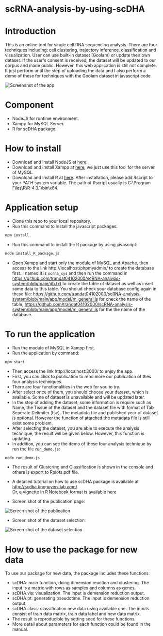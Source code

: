 # scRNA-analysis-by-using-scDHA

# Introduction
This is an online tool for single cell RNA sequencing analysis. There are four techniques including: cell clustering, trajectory inference, classification and visualization. User can use built-in dataset (Goolam) or update their own dataset. If the user's consent is received, the dataset will be updated to our corpus and made public. However, this web application is still not complete. It just perform until the step of uploading the data and I also perform a demo of these for techniques with the Goolam dataset in javascript code.

![Screenshot of the app](https://github.com/trandat04102000/scRNA-analysis-system/blob/main/data/home_screenshot.png)

# Component
- NodeJS for runtime environment.
- Xampp for MySQL Server.
- R for scDHA package.

# How to install
- Download and Install NodeJS at [here](https://nodejs.org/en).
- Download and Install Xampp at [here](https://www.apachefriends.org/download.html), we just use this tool for the server of MySQL.
- Download and Install R at [here](https://cloud.r-project.org/). After installation, please add Rscript to your PATH system variable. The path of Rscript usually is C:\Program Files\R\R-4.3.1\bin\x64.

# Application setup
- Clone this repo to your local repository.
- Run this command to install the javascript packages: 
```bash
npm install.
```
- Run this command to install the R package by using javascript: 
```bash
node install_R_package.js
```
- Open Xampp and start only the module of MySQL and Apache, then access to the link http://localhost/phpmyadmin/ to create the database first. I named it is `scrna_sys` and then run the command in https://github.com/trandat04102000/scRNA-analysis-system/blob/main/db.txt to create the table of dataset as well as insert some data to this table. You sholud check your database config again in these file: https://github.com/trandat04102000/scRNA-analysis-system/blob/main/app/model/m_general.js for check the name of the table, https://github.com/trandat04102000/scRNA-analysis-system/blob/main/app/model/m_general.js for the the name of the database.

# To run the application
- Run the module of MySQL in Xampp first.
- Run the application by command: 
```bash
npm start
```
- Then access the link http://localhost:3000/ to enjoy the app. 
- First, you can click to publication to read more our publication of thes four analysis techniques.
- There are four functionalities in the web for you to try. 
- After select once of them, you should choose your dataset, which is available. Some of dataset is unavailable and will be updated later.
- In the step of adding the dataset, some information is require such as Name, the Tissue of the dataset and the dataset file with format of Tab Seperate Delimiter (tsv). The metadata file and published year of dataset is optional. However the function of attached the metadata file is still exist some problem.
- After selecting the dataset, you are able to execute the analysis technique, the result will be given below. However, this function is updating. 
- In addition, you can see the demo of these four analysis technique by run the file `run_demo.js`:
```bash
node run_demo.js
```
- The result of Clustering and Classification is shown in the console and others is export to Rplots.pdf file.

- A detailed tutorial on how to use scDHA package is available at http://scdha.tinnguyen-lab.com/  
  Or, a vignette in R Notebook format is available [here](https://github.com/duct317/scDHA/blob/master/vignettes/Example.Rmd)

* Screen shot of the publication page:

![Screen shot of the publication](https://github.com/trandat04102000/scRNA-analysis-system/blob/main/data/publication_screenshot.png)

* Screen shot of the dataset selection:

![Screen shot of the dataset selection](https://github.com/trandat04102000/scRNA-analysis-system/blob/main/data/dataset_screenshot.png)

# How to use the package for new data 
To use our package for new data, the package includes these functions:  
- scDHA: main function, doing dimension reuction and clustering. The input is a matrix with rows as samples and columns as genes.
- scDHA.vis: visualization. The input is demension reduction output.
- scDHA.pt: generating pseudotime. The input is demension reduction output.
- scDHA.class: classification new data using available one. The inputs consist of train data matrix, train data label and new data matrix. 
- The result is reproducible by setting seed for these functions.
- More detail about parameters for each function could be found in the manual.
